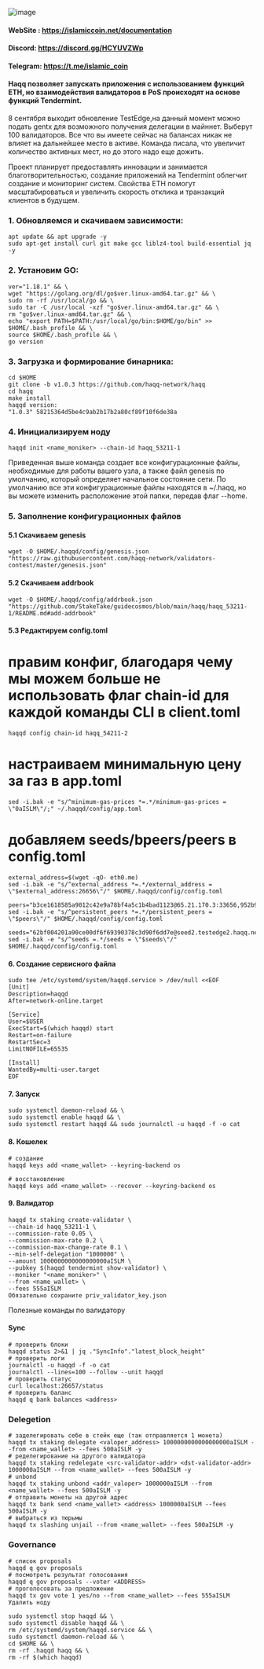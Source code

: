 ![image](https://user-images.githubusercontent.com/57448493/192142819-547c79d9-1a04-483b-866b-de47f121d9f5.png)

#### WebSite : https://islamiccoin.net/documentation

#### Discord: https://discord.gg/HCYUVZWp

#### Telegram: https://t.me/islamic_coin

#### Haqq позволяет запускать приложения с использованием функций ETH, но взаимодействия валидаторов в PoS происходят на основе функций Tendermint.

8 сентября выходит обновление TestEdge,на данный момент можно подать gentx для возможного получения делегации в майннет. Выберут 100 валидаторов. Все что вы имеете сейчас на балансах никак не влияет на дальнейшее место в активе. Команда писала, что увеличит количество активных мест, но до этого надо еще дожить.

Проект планирует предоставлять инновации и занимается благотворительностью, создание приложений на Tendermint облегчит создание и мониторинг систем. Свойства ETH помогут масштабироваться и увеличить скорость отклика и транзакций клиентов в будущем.

### 1. Обновляемся и скачиваем зависимости:
```
apt update && apt upgrade -y
sudo apt-get install curl git make gcc liblz4-tool build-essential jq -y
```

### 2. Установим GO:
```
ver="1.18.1" && \
wget "https://golang.org/dl/go$ver.linux-amd64.tar.gz" && \
sudo rm -rf /usr/local/go && \
sudo tar -C /usr/local -xzf "go$ver.linux-amd64.tar.gz" && \
rm "go$ver.linux-amd64.tar.gz" && \
echo "export PATH=$PATH:/usr/local/go/bin:$HOME/go/bin" >> $HOME/.bash_profile && \
source $HOME/.bash_profile && \
go version
```

### 3. Загрузка и формирование бинарника: 
```
cd $HOME
git clone -b v1.0.3 https://github.com/haqq-network/haqq
cd haqq
make install
haqqd version:
"1.0.3" 58215364d5be4c9ab2b17b2a80cf89f10f6de38a
```

### 4. Инициализируем ноду
```
haqqd init <name_moniker> --chain-id haqq_53211-1
```
Приведенная выше команда создает все конфигурационные файлы, необходимые для работы вашего узла, а также файл genesis по умолчанию, который определяет начальное состояние сети. По умолчанию все эти конфигурационные файлы находятся в ~/.haqq, но вы можете изменить расположение этой папки, передав флаг --home.

### 5. Заполнение конфигурационных файлов

#### 5.1 Скачиваем genesis
```
wget -O $HOME/.haqqd/config/genesis.json "https://raw.githubusercontent.com/haqq-network/validators-contest/master/genesis.json"
```
#### 5.2 Скачиваем addrbook
```
wget -O $HOME/.haqqd/config/addrbook.json "https://github.com/StakeTake/guidecosmos/blob/main/haqq/haqq_53211-1/README.md#add-addrbook"
```
#### 5.3 Редактируем config.toml

# правим конфиг, благодаря чему мы можем больше не использовать флаг chain-id для каждой команды CLI в client.toml
```
haqqd config chain-id haqq_54211-2
```
# настраиваем минимальную цену за газ в app.toml
```
sed -i.bak -e "s/^minimum-gas-prices *=.*/minimum-gas-prices = \"0aISLM\"/;" ~/.haqqd/config/app.toml
```
# добавляем seeds/bpeers/peers в config.toml
```
external_address=$(wget -qO- eth0.me)
sed -i.bak -e "s/^external_address *=.*/external_address = \"$external_address:26656\"/" $HOME/.haqqd/config/config.toml
```
```
peers="b3ce1618585a9012c42e9a78bf4a5c1b4bad1123@65.21.170.3:33656,952b9d918037bc8f6d52756c111d0a30a456b3fe@213.239.217.52:29656,85301989752fe0ca934854aecc6379c1ccddf937@65.109.49.111:26556,d648d598c34e0e58ec759aa399fe4534021e8401@109.205.180.81:29956,f2c77f2169b753f93078de2b6b86bfa1ec4a6282@141.95.124.150:20116,eaa6d38517bbc32bdc487e894b6be9477fb9298f@78.107.234.44:45656,37513faac5f48bd043a1be122096c1ea1c973854@65.108.52.192:36656,d2764c55607aa9e8d4cee6e763d3d14e73b83168@66.94.119.47:26656,fc4311f0109d5aed5fcb8656fb6eab29c15d1cf6@65.109.53.53:26656,297bf784ea674e05d36af48e3a951de966f9aa40@65.109.34.133:36656,bc8c24e9d231faf55d4c6c8992a8b187cdd5c214@65.109.17.86:32656"
sed -i.bak -e "s/^persistent_peers *=.*/persistent_peers = \"$peers\"/" $HOME/.haqqd/config/config.toml
```
```
seeds="62bf004201a90ce00df6f69390378c3d90f6dd7e@seed2.testedge2.haqq.network:26656,23a1176c9911eac442d6d1bf15f92eeabb3981d5@seed1.testedge2.haqq.network:26656"
sed -i.bak -e "s/^seeds =.*/seeds = \"$seeds\"/" $HOME/.haqqd/config/config.toml
```
#### 6. Создание сервисного файла
```
sudo tee /etc/systemd/system/haqqd.service > /dev/null <<EOF
[Unit]
Description=haqqd
After=network-online.target

[Service]
User=$USER
ExecStart=$(which haqqd) start
Restart=on-failure
RestartSec=3
LimitNOFILE=65535

[Install]
WantedBy=multi-user.target
EOF

```                                                          
#### 7. Запуск
```
sudo systemctl daemon-reload && \
sudo systemctl enable haqqd && \
sudo systemctl restart haqqd && sudo journalctl -u haqqd -f -o cat
```
                                                             
                                                             
#### 8. Кошелек
```
# создание
haqqd keys add <name_wallet> --keyring-backend os

# восстановление
haqqd keys add <name_wallet> --recover --keyring-backend os
```

#### 9. Валидатор 
```
haqqd tx staking create-validator \
--chain-id haqq_53211-1 \
--commission-rate 0.05 \
--commission-max-rate 0.2 \
--commission-max-change-rate 0.1 \
--min-self-delegation "1000000" \
--amount 1000000000000000000aISLM \
--pubkey $(haqqd tendermint show-validator) \
--moniker "<name_moniker>" \
--from <name_wallet> \
--fees 555aISLM
Обязательно сохраните priv_validator_key.json
```
Полезные команды по валидатору 

#### Sync
```
# проверить блоки
haqqd status 2>&1 | jq ."SyncInfo"."latest_block_height"
# проверить логи
journalctl -u haqqd -f -o cat
journalctl --lines=100 --follow --unit haqqd
# проверить статус
curl localhost:26657/status
# проверить баланс
haqqd q bank balances <address>
```

  
### Delegetion
```
# заделегировать себе в стейк еще (так отправляется 1 монетa)
haqqd tx staking delegate <valoper_address> 1000000000000000000aISLM --from <name_wallet> --fees 500aISLM -y
# ределегирование на другого валидатора
haqqd tx staking redelegate <src-validator-addr> <dst-validator-addr> 1000000aISLM --from <name_wallet> --fees 500aISLM -y
# unbond 
haqqd tx staking unbond <addr_valoper> 1000000aISLM --from <name_wallet> --fees 500aISLM -y
# отправить монеты на другой адрес
haqqd tx bank send <name_wallet> <address> 1000000aISLM --fees 500aISLM -y
# выбраться из тюрьмы
haqqd tx slashing unjail --from <name_wallet> --fees 500aISLM -y
```

  
### Governance
```
# список proposals
haqqd q gov proposals
# посмотреть результат голосования
haqqd q gov proposals --voter <ADDRESS>
# проголосовать за предложение 
haqqd tx gov vote 1 yes/no --from <name_wallet> --fees 555aISLM
Удалить ноду
```

```
sudo systemctl stop haqqd && \
sudo systemctl disable haqqd && \
rm /etc/systemd/system/haqqd.service && \
sudo systemctl daemon-reload && \
cd $HOME && \
rm -rf .haqqd haqq && \
rm -rf $(which haqqd)
```
